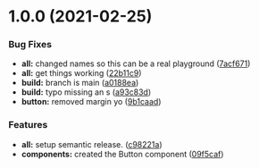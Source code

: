 # 1.0.0 (2021-02-25)


### Bug Fixes

* **all:** changed names so this can be a real playground ([7acf671](https://github.com/codesagas/codesagas-app/commit/7acf67129baf67b56fef4134b09c3644f87b1d47))
* **all:** get things working ([22b11c9](https://github.com/codesagas/codesagas-app/commit/22b11c9638cd5a64f41ca7112f85dc4e81f7375c))
* **build:** branch is main ([a0188ea](https://github.com/codesagas/codesagas-app/commit/a0188ea64b6bc3d41a3a6a25b2cb1057d7332740))
* **build:** typo missing an s ([a93c83d](https://github.com/codesagas/codesagas-app/commit/a93c83dc2f1ec8ae338687789fa38d1eb5a48965))
* **button:** removed margin yo ([9b1caad](https://github.com/codesagas/codesagas-app/commit/9b1caad182219133f899ac3382279c224dbc5e0a))


### Features

* **all:** setup semantic release. ([c98221a](https://github.com/codesagas/codesagas-app/commit/c98221a7a98987f7c8b4d9d372f12140fbb0321d))
* **components:** created the Button component ([09f5caf](https://github.com/codesagas/codesagas-app/commit/09f5caf27a670beb790a690c0c5ec9dbe27f1c90))
